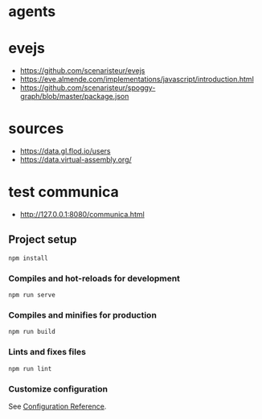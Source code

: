# agents
# evejs
- https://github.com/scenaristeur/evejs
- https://eve.almende.com/implementations/javascript/introduction.html
- https://github.com/scenaristeur/spoggy-graph/blob/master/package.json

# sources
- https://data.gl.flod.io/users
- https://data.virtual-assembly.org/

# test communica
- http://127.0.0.1:8080/communica.html

## Project setup
```
npm install
```

### Compiles and hot-reloads for development
```
npm run serve
```

### Compiles and minifies for production
```
npm run build
```

### Lints and fixes files
```
npm run lint
```

### Customize configuration
See [Configuration Reference](https://cli.vuejs.org/config/).
